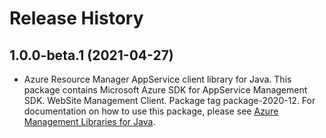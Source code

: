 # Release History

## 1.0.0-beta.1 (2021-04-27)

- Azure Resource Manager AppService client library for Java. This package contains Microsoft Azure SDK for AppService Management SDK. WebSite Management Client. Package tag package-2020-12. For documentation on how to use this package, please see [Azure Management Libraries for Java](https://aka.ms/azsdk/java/mgmt).
